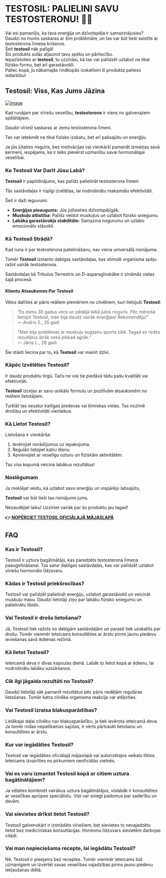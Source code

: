 # TESTOSIL: PALIELINI SAVU TESTOSTERONU! 💪✨

Vai esi pamanījis, ka tava enerģija un dzīvotspēja ir samazinājusies?  
Daudzi no mums saskaras ar šīm problēmām, un tas var būt tieši saistīts ar testosterona līmeņa krišanos.  
Šeit **testosil** nāk palīgā!  
Šis produkts solās atjaunot tavu spēku un pārliecību.  
Iepazīstoties ar **testosil**, tu uzzināsi, kā tas var palīdzēt uzlabot ne tikai fizisko formu, bet arī garastāvokli.  
Paliec kopā, jo nākamajās rindkopās izskatīsim šī produkta patieso iedarbību!

## Testosil: Viss, Kas Jums Jāzina

[![Image](https://www2.sellhealth.com/258/testosil_5_1.png)](https://gchaffi.com/95BDP3dx)

Kad runājam par vīriešu veselību, **testosterons** ir viens no galvenajiem spēlētājiem. 

Daudzi vīrieši saskaras ar zemu testosterona līmeni. 

Tas var ietekmēt ne tikai fizisko izskatu, bet arī pašsajūtu un enerģiju.

Ja jūs jūtaties noguris, bez motivācijas vai vienkārši pamanāt izmaiņas savā ķermenī, iespējams, ka ir laiks pievērst uzmanību savai hormonālajai veselībai.

### Ko Testosil Var Darīt Jūsu Labā?

**Testosil** ir papildinājums, kas palīdz palielināt testosterona līmeni. 

Tās sastāvdaļas ir rūpīgi izvēlētas, lai nodrošinātu maksimālu efektivitāti. 

Šeit ir daži ieguvumi:

- **Enerģijas pieaugums:** Jūs jutīsieties dzīvotspējīgāk.
- **Muskuļu attīstība:** Palīdz veidot muskuļus un uzlabot fizisko sniegumu.
- **Labāka garastāvokļa stabilitāte:** Samazina nogurumu un uzlabo emocionālo stāvokli.

### Kā Testosil Strādā?

Kad runa ir par testosterona palielināšanu, nav viena universālā risinājuma. 

Tomēr **Testosil** izmanto dabīgas sastāvdaļas, kas stimulē organisma spēju ražot vairāk testosterona.

Sastāvdaļas kā Tribulus Terrestris un D-asparagīnskābe ir zināmās vielas šajā procesā.

#### Klientu Atsauksmes Par Testosil

Vēlos dalīties ar pāris reāliem piemēriem no cilvēkiem, kuri lietojuši **Testosil**:

> “Es esmu 35 gadus vecs un pēdējā laikā jutos noguris. Pēc mēneša lietojot Testosil, man bija daudz vairāk enerģijas! Rekomendēju!”  
> — Andris S., 35 gadi

> “Man bija problēmas ar muskuļu augšanu sporta zālē. Tagad es redzu rezultātus ātrāk nekā jebkad agrāk.”  
> — Jānis L., 28 gadi

Šie stāsti liecina par to, kā **Testosil** var mainīt dzīvi.

### Kāpēc Izvēlēties Testosil?

Ir daudz produktu tirgū. Taču ne visi tie piedāvā tādu pašu kvalitāti vai efektivitāti.

**Testosil** izceļas ar savu unikālo formulu un pozitīvām atsauksmēm no reāliem lietotājiem.

Turklāt tas nesatur kaitīgas piedevas vai ķīmiskas vielas. Tas nozīmē drošību un efektivitāti vienlaikus.

### Kā Lietot Testosil?

Lietošana ir vienkārša:

1. Ievērojiet norādījumus uz iepakojuma.
2. Regulāri lietojiet katru dienu.
3. Apvienojiet ar veselīgu uzturu un fiziskām aktivitātēm.

Tas viss kopumā veicina labākus rezultātus!

### Noslēgumam

Ja meklējat veidu, kā uzlabot savu enerģiju un vispārējo labsajūtu,

**Testosil** var būt tieši tas risinājums jums.

Nezaudējiet laiku! Uzziniet vairāk par šo produktu jau tagad!



**👉 [NOPĒRCIET TESTOSIL OFICIĀLAJĀ MĀJASLAPĀ](https://gchaffi.com/95BDP3dx)**

## FAQ

### Kas ir Testosil?
Testosil ir uztura bagātinātājs, kas paredzēts testosterona līmeņa paaugstināšanai. Tas satur dabīgas sastāvdaļas, kas var palīdzēt uzlabot vīriešu hormonālo līdzsvaru.

### Kādas ir Testosil priekšrocības?
Testosil var palīdzēt palielināt enerģiju, uzlabot garastāvokli un veicināt muskuļu masu. Daudzi lietotāji ziņo par labāku fizisko sniegumu un palielinātu libido.

### Vai Testosil ir drošs lietošanai?
Jā, Testosil tiek ražots no dabīgām sastāvdaļām un parasti tiek uzskatīts par drošu. Tomēr vienmēr ieteicams konsultēties ar ārstu pirms jaunu piedevu ieviešanas savā ikdienas režīmā.

### Kā lietot Testosil?
Ieteicamā deva ir divas kapsulas dienā. Labāk to lietot kopā ar ēdienu, lai nodrošinātu labāku uzsūkšanos.

### Cik ilgi jāgaida rezultāti no Testosil?
Daudzi lietotāji sāk pamanīt rezultātus pēc pāris nedēļām regulāras lietošanas. Tomēr katra cilvēka organisma reakcija var atšķirties.

### Vai Testosil izraisa blakusparādības?
Lielākajai daļai cilvēku nav blakusparādību, ja tiek ievērota ieteicamā deva. Ja tomēr rodas nepatīkamas sajūtas, ir vērts pārtraukt lietošanu un konsultēties ar ārstu.

### Kur var iegādāties Testosil?
Testosil var iegādāties oficiālajā mājaslapā vai autorizētajos veikalu tīklos. Ieteicams izvairīties no pirkumiem neoficiālās vietnēs.

### Vai es varu izmantot Testosil kopā ar citiem uztura bagātinātājiem?
Ja vēlaties kombinēt vairākus uztura bagātinātājus, vislabāk ir konsultēties ar veselības aprūpes speciālistu. Viņi var sniegt padomus par saderību un devām.

### Vai sievietes drīkst lietot Testosil?
Testosil galvenokārt ir izstrādāts vīriešiem, bet sievietes to nevajadzētu lietot bez medicīniskas konsultācijas. Hormonu līdzsvars sievietēm darbojas citādi.

### Vai man nepieciešama recepte, lai iegādātu Testosil?
Nē, Testosil ir pieejams bez receptes. Tomēr vienmēr ieteicams būt uzmanīgiem un izvērtēt savas veselības vajadzības pirms jaunu piedevu iekļaušanas diētā.